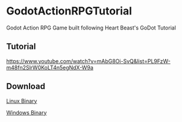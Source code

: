 # GodotActionRPGTutorial
Godot Action RPG Game built following Heart Beast's GoDot Tutorial

## Tutorial
https://www.youtube.com/watch?v=mAbG8Oi-SvQ&list=PL9FzW-m48fn2SlrW0KoLT4n5egNdX-W9a

## Download

[Linux Binary](../../releases/latest/download/action-rpg-linux.x86_64)

[Windows Binary](../../releases/latest/download/action-rpg-windows.exe)

